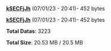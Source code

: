 [**kSECFjJh**](/data/kSECFjJh.txt) (07/01/23 - 20:41)- 452 bytes

[**kSECFjJh**](/data/kSECFjJh.txt) (07/01/23 - 20:41)- 452 bytes

**Total Datas**: 3223

**Total Size**: 20.53 MB / 20.5 MB